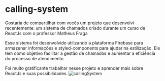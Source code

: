 # calling-system
Gostaria de compartilhar com vocês um projeto que desenvolvi recentemente: um sistema de chamados criado durante um curso de ReactJs com o professor Matheus Fraga

Esse sistema foi desenvolvido utilizando a plataforma Firebase para armazenar informações e styled-components para ajudar na estilização. Ele tem como objetivo facilitar a gestão de chamados e aumentar a eficiência do processo de atendimento.

Foi muito gratificante trabalhar nesse projeto e aprender mais sobre ReactJs e suas possibilidades.
![callingSystem](https://github.com/ferrariflaviaa/calling-system/assets/88516203/1fa4f646-df09-4a95-8f64-a5ea74cb9303)
